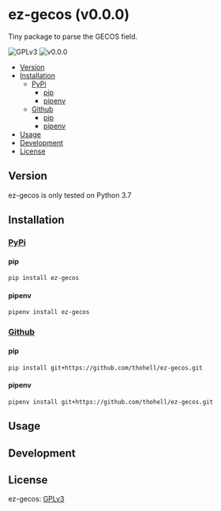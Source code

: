 # ez-gecos (v0.0.0)
Tiny package to parse the GECOS field.

![GPLv3](https://img.shields.io/github/license/thohell/ez-gecos)
![v0.0.0](https://img.shields.io/github/v/tag/thohell/ez-gecos)

- [Version](#version)
- [Installation](#installation)
  - [PyPi](#pypi)
    - [pip](#pip)
    - [pipenv](#pipenv)
  - [Github](#github)
    - [pip](#pip-1)
    - [pipenv](#pipenv-1)
- [Usage](#usage)
- [Development](#development)
- [License](#license)

## Version

ez-gecos is only tested on Python 3.7

## Installation

### [PyPi](https://pypi.org/)
#### pip
```
pip install ez-gecos
```
#### pipenv
```
pipenv install ez-gecos
```
### [Github](https://github.com/thohell/ez-gecos)
#### pip
```
pip install git+https://github.com/thohell/ez-gecos.git
```
#### pipenv
```
pipenv install git+https://github.com/thohell/ez-gecos.git
```

## Usage

## Development

## License

ez-gecos: [GPLv3](LICENSE)

